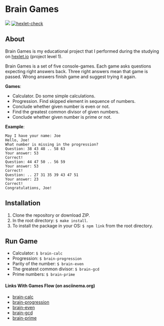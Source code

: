 # Brain Games

<a href="https://codeclimate.com/github/danilaprokoshev/frontend-project-lvl1/maintainability"><img src="https://api.codeclimate.com/v1/badges/d7cc6712c679ec9d36d4/maintainability" /></a>
[![hexlet-check](https://github.com/danilaprokoshev/frontend-project-lvl1/workflows/hexlet-check/badge.svg)](https://github.com/danilaprokoshev/frontend-project-lvl1/actions)

## About

Brain Games is my educational project that I performed during the studying on [hexlet.io](https://ru.hexlet.io/professions) (project level 1).

Brain Games is a set of five console-games. Each game asks questions expecting right answers back. Three right answers mean that game is passed. Wrong answers finish game and suggest trying it again.

**Games**:
* Calculator. Do some simple calculations.
* Progression. Find skipped element in sequence of numbers.
* Conclude whether given number is even or not.
* Find the greatest common divisor of given numbers.
* Conclude whether given number is prime or not.

**Example**:

```
May I have your name: Joe
Hello, Joe!
What number is missing in the progression?
Question: 38 43 48 .. 58 63
Your answer: 53
Correct!
Question: 44 47 50 .. 56 59
Your answer: 53
Correct!
Question: .. 27 31 35 39 43 47 51
Your answer: 23
Correct!
Congratulations, Joe!
```

## Installation

1. Clone the repository or download ZIP.
2. In the root directory: ```$ make install```.
3. To install the package in your OS: ```$ npm link``` from the root directory.

## Run Game

* Calculator: ```$ brain-calc```
* Progression: ```$ brain-progression```
* Parity of the number: ```$ brain-even```
* The greatest common divisor: ```$ brain-gcd```
* Prime numbers: ```$ brain-prime```

#### Links With Games Flow (on asciinema.org)

* [brain-calc](https://asciinema.org/a/igN2ADu4Ztvqt8XDCkixFZ4rL)
* [brain-progression](https://asciinema.org/a/tUCYTjoGR15lQwkYdj2VcffOt)
* [brain-even](https://asciinema.org/a/MD3BVpfKkTK9bujOerwBNwKs1)
* [brain-gcd](https://asciinema.org/a/Qwdp0Cxm4PZ1o0su4ZQeKmlIX)
* [brain-prime](https://asciinema.org/a/nSOoB5qFLiRTdeFSOIiUvoziy)
